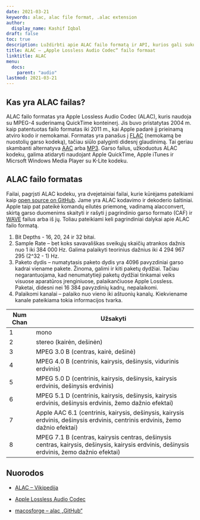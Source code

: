 ```yaml
---
date: 2021-03-21
keywords: alac, alac file format, .alac extension
author:
  display_name: Kashif Iqbal
draft: false
toc: true
description: Luždirbti apie ALAC failo formatą ir API, kurios gali sukurti ir atidaryti ALAC failąs.
title: ALAC – „Apple Lossless Audio Codec“ failo formaat
linktitle: ALAC
menu:
  docs:
    parent: "audio"
lastmod: 2021-03-21
---
```


## Kas yra ALAC failas?

ALAC failo formatas yra Apple Lossless Audio Codec (ALAC), kuris naudoja su MPEG-4 suderinamą QuickTime konteinerį. Jis buvo pristatytas 2004 m. kaip patentuotas failo formatas iki 2011 m., kai Apple padarė jį prieinamą atviro kodo ir nemokamai. Formatas yra panašus į [FLAC](/audio/flac/) (nemokamą be nuostolių garso kodeką), tačiau siūlo palyginti didesnį glaudinimą. Tai geriau skambanti alternatyva [AAC](/audio/aac/) arba [MP3](/audio/mp3/). Garso failus, užkoduotus ALAC kodeku, galima atidaryti naudojant Apple QuickTime, Apple iTunes ir Micrsoft Windows Media Player su K-Lite kodeku.

## ALAC failo formatas

Failai, pagrįsti ALAC kodeku, yra dvejetainiai failai, kurie kūrėjams pateikiami kaip [open source on GitHub](https://github.com/macosforge/alac). Jame yra ALAC kodavimo ir dekoderio šaltiniai. Apple taip pat pateikė komandų eilutės priemonę, vadinamą alacconvert, skirtą garso duomenims skaityti ir rašyti į pagrindinio garso formato (CAF) ir [WAVE](/audio/wav/) failus arba iš jų. Toliau pateikiami keli pagrindiniai dalykai apie ALAC failo formatą.

 1. Bit Depths - 16, 20, 24 ir 32 bitai.
 1. Sample Rate – bet koks savavališkas sveikųjų skaičių atrankos dažnis nuo 1 iki 384 000 Hz. Galima palaikyti teorinius dažnius iki 4 294 967 295 (2^32 - 1) Hz.
 1. Paketo dydis – numatytasis paketo dydis yra 4096 pavyzdiniai garso kadrai viename pakete. Žinoma, galimi ir kiti paketų dydžiai. Tačiau negarantuojama, kad nenumatytieji paketų dydžiai tinkamai veiks visuose aparatūros įrenginiuose, palaikančiuose Apple Lossless. Paketai, didesni nei 16 384 pavyzdinių kadrų, nepalaikomi.
 1. Palaikomi kanalai – palaiko nuo vieno iki aštuonių kanalų. Kiekviename kanale pateikiama tokia informacijos tvarka.

|Num Chan| Užsakyti|
|---|---|
|1 |mono|
|2 |stereo (kairėn, dešinėn)|
|3 |MPEG 3.0 B (centras, kairė, dešinė)|
|4 |MPEG 4.0 B (centrinis, kairysis, dešinysis, vidurinis erdvinis)|
|5 |MPEG 5.0 D (centrinis, kairysis, dešinysis, kairysis erdvinis, dešinysis erdvinis)|
|6 |MPEG 5.1 D (centrinis, kairysis, dešinysis, kairysis erdvinis, dešinysis erdvinis, žemo dažnio efektai)|
|7 |Apple AAC 6.1 (centrinis, kairysis, dešinysis, kairysis erdvinis, dešinysis erdvinis, centrinis erdvinis, žemo dažnio efektai)|
|8 |MPEG 7.1 B (centras, kairysis centras, dešinysis centras, kairysis, dešinysis, kairysis erdvinis, dešinysis erdvinis, žemo dažnio efektai)|

## Nuorodos

* [ALAC – Vikipedija](https://en.wikipedia.org/wiki/Apple_Lossless)

* [Apple Lossless Audio Codec](https://macosforge.github.io/alac/)

* [macosforge – alac „GitHub“](https://github.com/macosforge/alac)


